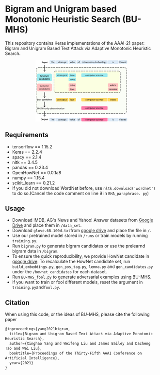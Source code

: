 # Bigram and Unigram based Monotonic Heuristic Search (BU-MHS)

This repository contains Keras implementations of the AAAI-21 paper: Bigram and Unigram Based Text Attack via Adaptive Monotonic Heuristic Search.
<p align="center">
<img src="https://github.com/AdvAttack/BU-MHS-AAAI21/blob/master/image/fig-flowchart.png" width=60% height=60%>
</p>

## Requirements
* tensorflow == 1.15.2
* Keras == 2.2.4
* spacy == 2.1.4
* nltk == 3.4.5
* pandas == 0.23.4
* OpenHowNet == 0.0.1a8
* numpy == 1.15.4
* scikit_learn == 0.21.2
* If you did not download WordNet before, use `nltk.download('wordnet')` to do so.(Cancel the code comment on line 9 in `BHA_paraphrase. py`) 


## Usage

* Download IMDB, AG's News and Yahoo! Answer datasets from [Google Drive](https://drive.google.com/drive/folders/1uvIYFvP21_YpAojuJ_UJ3CfWIq6DdDwr?usp=sharing) and place them in `/data_set`.
* Download `glove.6B.100d.txt`from [google drive](https://drive.google.com/file/d/1eUV5XW-B0CKRAyHsnp89cHc-s0psRot-/view?usp=sharing) and place the file in `/`.
* Use our pretrained model stored in `/runs` or train models by running `training.py`.
* Run `bigram.py` to generate bigram candidates or use the prelearnd bigram data in `/bigram`.
* To ensure the quick reproducibility, we provide HowNet candidate in [google drive](https://drive.google.com/drive/folders/18b_opVai9igJMze4h_Ip0wewuW2czuRi?usp=sharing). To recalculate the HowNet candidate set, run `build_embeddings.py`, `gen_pos_tag.py`, `lemma.py` and `gen_candidates.py` under the `/hownet_candidates` for each dataset.
* Run `BU-MHS_fool.py` to generate adversarial examples using BU-MHS.
* If you want to train or fool different models, reset the argument in `training.py`and`fool.py`.

## Citation

When using this code, or the ideas of BU-MHS, please cite the following paper
<pre><code>@inproceedings{yang2021bigram,
  title={Bigram and Unigram Based Text Attack via Adaptive Monotonic Heuristic Search},
  author={Xinghao Yang and Weifeng Liu and James Bailey and Dacheng Tao and Wei Liu},
  booktitle={Proceedings of the Thirty-Fifth AAAI Conference on Artificial Intelligence},
  year={2021}
}
</code></pre>
